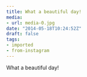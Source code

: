 ```yaml
---
title: What a beautiful day!
media:
- url: media-0.jpg
date: "2014-05-18T10:24:52Z"
draft: false
tags:
- imported
- from-instagram
---
```

What a beautiful day\!
